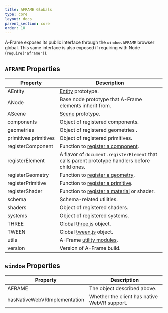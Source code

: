 ```yaml
---
title: AFRAME Globals
type: core
layout: docs
parent_section: core
order: 10
---
```


A-Frame exposes its public interface through the `window.AFRAME` browser
global. This same interface is also exposed if requiring with Node
(`require('aframe')`).

## `AFRAME` Properties

[componentregister]: ./component.md#write-a-component
[entity]: ./entity.md
[geometryregister]: ../components/geometry.md#register-a-custom-geometry
[materialregister]: ../components/material.md#register-a-custom-material
[primitiveregister]: ../primitives/index.md#register-a-primitive
[scene]: ./scene.md
[three.js]: http://threejs.org
[tween.js]: https://github.com/tweenjs/tween.js
[utils]: ./utils.md

| Property              | Description                                                                                    |
| ----------            | -------------                                                                                  |
| AEntity               | [Entity][entity] prototype.                                                                    |
| ANode                 | Base node prototype that A-Frame elements inherit from.                                        |
| AScene                | [Scene][scene] prototype.                                                                      |
| components            | Object of registered components.                                                               |
| geometries            | Object of registered geometries .                                                              |
| primitives.primitives | Object of registered primitives.                                                               |
| registerComponent     | Function to [register a component][componentregister].                                         |
| registerElement       | A flavor of `document.registerElement` that calls parent prototype handlers before child ones. |
| registerGeometry      | Function to [register a geometry][geometryregister].                                           |
| registerPrimitive     | Function to [register a primitive][primitiveregister].                                         |
| registerShader        | Function to [register a material][materialregister] or shader.                                 |
| schema                | Schema-related utilities.                                                                      |
| shaders               | Object of registered shaders.                                                                  |
| systems               | Object of registered systems.                                                                  |
| THREE                 | Global [three.js][three.js] object.                                                            |
| TWEEN                 | Global [tween.js][tween.js] object.                                                            |
| utils                 | A-Frame [utility modules][utils].                                                              |
| version               | Version of A-Frame build.                                                                      |

## `window` Properties

| Property                     | Description                                  |
| ----------                   | -------------                                |
| AFRAME                       | The object described above.                  |
| hasNativeWebVRImplementation | Whether the client has native WebVR support. |
